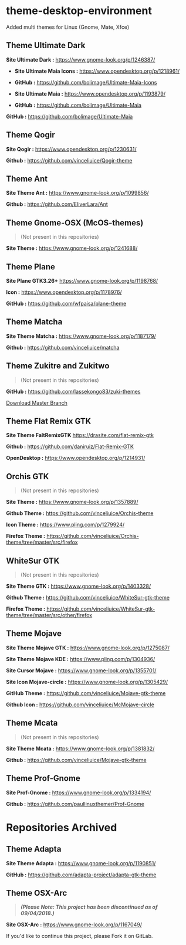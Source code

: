 # theme-desktop-environment

Added multi themes for Linux (Gnome, Mate, Xfce)

## Theme Ultimate Dark

**Site Ultimate Dark :**
https://www.gnome-look.org/p/1246387/

- **Site Ultimate Maia Icons :**
https://www.opendesktop.org/p/1218961/

- **GitHub :**
https://github.com/bolimage/Ultimate-Maia-Icons

- **Site Ultimate Maia :**
https://www.opendesktop.org/p/1193879/

- **GitHub :**
https://github.com/bolimage/Ultimate-Maia

**GitHub :**
https://github.com/bolimage/Ultimate-Maia

## Theme Qogir

**Site Qogir :**
https://www.opendesktop.org/p/1230631/

**Github :**
https://github.com/vinceliuice/Qogir-theme

## Theme Ant

**Site Theme Ant :**
https://www.gnome-look.org/p/1099856/

**Github :**
https://github.com/EliverLara/Ant

## Theme Gnome-OSX (McOS-themes)

>(Not present in this repositories)

**Site Theme :**
https://www.gnome-look.org/p/1241688/

## Theme Plane

**Site Plane GTK3.26+**
https://www.gnome-look.org/p/1198768/

**Icon :**
https://www.opendesktop.org/p/1178976/

**GitHub :**
https://github.com/wfpaisa/plane-theme

## Theme Matcha

**Site Theme Matcha :**
https://www.gnome-look.org/p/1187179/

**Github :**
https://github.com/vinceliuice/matcha

## Theme Zukitre and Zukitwo

>(Not present in this repositories)

**GitHub :**
https://github.com/lassekongo83/zuki-themes

[Download Master Branch](https://github.com/lassekongo83/zuki-themes/archive/master.zip)

## Theme Flat Remix GTK

**Site Theme FaltRemixGTK**
https://drasite.com/flat-remix-gtk

**Github :**
https://github.com/daniruiz/Flat-Remix-GTK

**OpenDesktop :**
https://www.opendesktop.org/p/1214931/

## Orchis GTK

>(Not present in this repositories)

**Site Theme :**
https://www.gnome-look.org/p/1357889/

**Github Theme :**
https://github.com/vinceliuice/Orchis-theme

**Icon Theme :**
https://www.pling.com/p/1279924/

**Firefox Theme :**
https://github.com/vinceliuice/Orchis-theme/tree/master/src/firefox

## WhiteSur GTK

>(Not present in this repositories)

**Site Theme GTK :**
https://www.gnome-look.org/p/1403328/

**Github Theme :**
https://github.com/vinceliuice/WhiteSur-gtk-theme

**Firefox Theme :**
https://github.com/vinceliuice/WhiteSur-gtk-theme/tree/master/src/other/firefox

## Theme Mojave

**Site Theme Mojave GTK :**
https://www.gnome-look.org/p/1275087/

**Site Theme Mojave KDE :**
https://www.pling.com/p/1304936/

**Site Cursor Mojave :**
https://www.gnome-look.org/p/1355701/

**Site Icon Mojave-circle :**
https://www.gnome-look.org/p/1305429/

**GitHub Theme :**
https://github.com/vinceliuice/Mojave-gtk-theme

**Github Icon :**
https://github.com/vinceliuice/McMojave-circle

## Theme Mcata

>(Not present in this repositories)

**Site Theme Mcata :**
https://www.gnome-look.org/p/1381832/

**Github :**
https://github.com/vinceliuice/Mojave-gtk-theme

## Theme Prof-Gnome

**Site Prof-Gnome :** 
https://www.gnome-look.org/p/1334194/

**Github :**
https://github.com/paullinuxthemer/Prof-Gnome

# Repositories Archived

## Theme Adapta

**Site Theme Adapta :**
https://www.gnome-look.org/p/1190851/

**GitHub :**
https://github.com/adapta-project/adapta-gtk-theme

## Theme OSX-Arc 

> ***(Please Note: This project has been discontinued as of 09/04/2018.)***

**Site OSX-Arc :**
https://www.gnome-look.org/p/1167049/

If you'd like to continue this project, please Fork it on GitLab.
